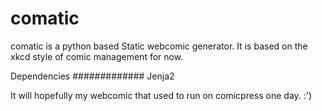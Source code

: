 comatic
=======

comatic is a python based Static webcomic generator.
It is based on the xkcd style of comic management for now.

Dependencies
#############
Jenja2

It will hopefully my webcomic that used to run on comicpress one day. :')
